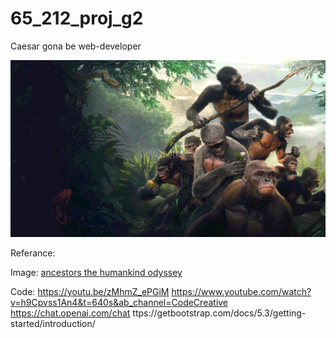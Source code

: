 # 65_212_proj_g2


Caesar gona be web-developer


![alt text](web/app/static/img/gitWallpaper.jpg)

Referance:

  Image:
  [ancestors the humankind odyssey](https://community.pcgamingwiki.com/files/file/1378-ancestors-the-humankind-odyssey-ultrawide-mod/)
  
  
  Code:
  https://youtu.be/zMhmZ_ePGiM
  https://www.youtube.com/watch?v=h9Cpvss1An4&t=640s&ab_channel=CodeCreative
  https://chat.openai.com/chat
  ttps://getbootstrap.com/docs/5.3/getting-started/introduction/
  
